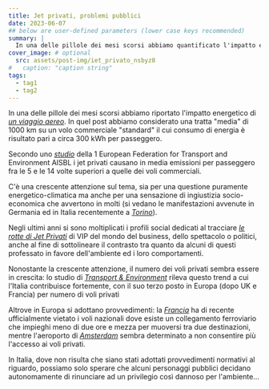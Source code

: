 ```yaml
---
title: Jet privati, problemi pubblici
date: 2023-06-07
## below are user-defined parameters (lower case keys recommended)
summary: |
  In una delle pillole dei mesi scorsi abbiamo quantificato l'impatto energetico medio di un viaggio aereo in circa 300 kWh per passeggero. Nel caso di un jet privato può superare i 4.000 kWh per passeggero, quasi il consumo medio di elettricità di due famiglie in un anno...
cover_image: # optional
  src: assets/post-img/iet_privato_nsbyz8
#   caption: "caption string"
tags:
  - tag1
  - tag2
---
```


In una delle pillole dei mesi scorsi abbiamo riportato l'impatto energetico di [*un viaggio aereo*](/articles/energia-dei-voli-aerei/). In quel post abbiamo considerato una tratta "media" di 1000 km su un volo commerciale "standard" il cui consumo di energia è risultato pari a circa 300 kWh per passeggero.

Secondo uno [*studio*](https://www.transportenvironment.org/wp-content/uploads/2021/05/202209_private_jets_FINAL_with_addendum.pdf) della 1 European Federation for Transport and Environment AISBL i jet privati causano in media emissioni per passeggero fra le 5 e le 14 volte superiori a quelle dei voli commerciali.

C'è una crescente attenzione sul tema, sia per una questione puramente energetico-climatica ma anche per una sensazione di ingiustizia socio-economica che avvertono in molti (si vedano le manifestazioni avvenute in Germania ed in Italia recentemente a [*Torino*](https://www.ilfattoquotidiano.it/2023/05/14/protesta-contro-i-jet-privati-attivisti-bloccati-dalla-polizia-allaeroporto-di-torino-caselle-trattati-da-ecoterroristi-12-identificati/7160877/)).

Negli ultimi anni si sono moltiplicati i profili social dedicati al tracciare [*le rotte di Jet Privati*](https://twitter.com/jetdeiricchi) di VIP del mondo del business, dello spettacolo o politici, anche al fine di sottolineare il contrasto tra quanto da alcuni di questi professato in favore dell'ambiente ed i loro comportamenti.

Nonostante la crescente attenzione, il numero dei voli privati sembra essere in crescita: lo studio di [*Transport & Environment*](https://www.transportenvironment.org/wp-content/uploads/2021/05/202209_private_jets_FINAL_with_addendum.pdf) rileva questo trend a cui l'Italia contribuisce fortemente, con il suo terzo posto in Europa (dopo UK e Francia) per numero di voli privati

Altrove in Europa si adottano provvedimenti: la [*Francia*](https://www.ilpost.it/2023/05/24/francia-voli-aerei-treni/) ha di recente ufficialmente vietato i voli nazionali dove esiste un collegamento ferroviario che impieghi meno di due ore e mezza per muoversi tra due destinazioni, mentre l'aeroporto di [*Amsterdam*](https://www.lifegate.it/aeroporto-amsterdam-vieta-jet-privati) sembra determinato a non consentire più l'accesso ai voli privati.

In Italia, dove non risulta che siano stati adottati provvedimenti normativi al riguardo, possiamo solo sperare che alcuni personaggi pubblici decidano autonomamente di rinunciare ad un privilegio così dannoso per l'ambiente\...

<!--
  created 2023-06-07 09:19:04.939373 +0200 CEST m=+0.034193501
-->